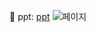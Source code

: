 :pushpin: ppt: [ppt](https://github.com/juyeonyoon/BITAmin/tree/main/16week/복습프로젝트.pdf)
![페이지](https://user-images.githubusercontent.com/83544107/230620340-3887f971-6213-4cc4-a38b-28cd45a9b99e.jpg)
